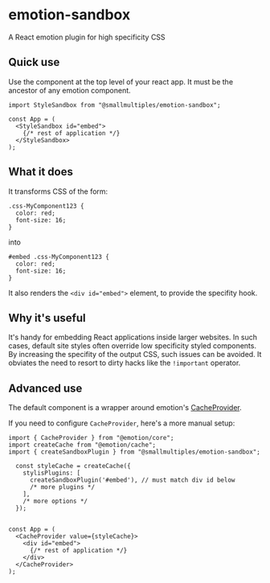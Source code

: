 # emotion-sandbox
A React emotion plugin for high specificity CSS

## Quick use

Use the component at the top level of your react app. It must be the ancestor of any emotion component.

```
import StyleSandbox from "@smallmultiples/emotion-sandbox";

const App = (
  <StyleSandbox id="embed">
    {/* rest of application */}
  </StyleSandbox>  
);
```

## What it does

It transforms CSS of the form:

```
.css-MyComponent123 {
  color: red;
  font-size: 16;
}
```

into

```
#embed .css-MyComponent123 {
  color: red;
  font-size: 16;
}
```

It also renders the `<div id="embed">` element, to provide the specifity hook.

## Why it's useful

It's handy for embedding React applications inside larger websites. In such cases, default site styles often override low specificity styled components. By increasing the specifity of the output CSS, such issues can be avoided. It obviates the need to resort to dirty hacks like the `!important` operator.

## Advanced use

The default component is a wrapper around emotion's [CacheProvider](https://emotion.sh/docs/cache-provider).

If you need to configure `CacheProvider`, here's a more manual setup:

```
import { CacheProvider } from "@emotion/core";
import createCache from "@emotion/cache";
import { createSandboxPlugin } from "@smallmultiples/emotion-sandbox";

  const styleCache = createCache({
    stylisPlugins: [
      createSandboxPlugin('#embed'), // must match div id below
      /* more plugins */
    ],
    /* more options */
  });


const App = (
  <CacheProvider value={styleCache}>
    <div id="embed">
      {/* rest of application */}
    </div>
  </CacheProvider>  
);
```
